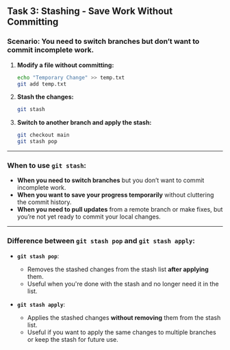 ## Task 3: Stashing - Save Work Without Committing

### Scenario: You need to switch branches but don’t want to commit incomplete work.

1. **Modify a file without committing:**

    ```bash
    echo "Temporary Change" >> temp.txt
    git add temp.txt
    ```

2. **Stash the changes:**

    ```bash
    git stash
    ```

3. **Switch to another branch and apply the stash:**

    ```bash
    git checkout main
    git stash pop
    ```

---

### When to use `git stash`:

- **When you need to switch branches** but you don’t want to commit incomplete work.
- **When you want to save your progress temporarily** without cluttering the commit history.
- **When you need to pull updates** from a remote branch or make fixes, but you’re not yet ready to commit your local changes.

---

### Difference between `git stash pop` and `git stash apply`:

- **`git stash pop`**:
   - Removes the stashed changes from the stash list **after applying** them.
   - Useful when you're done with the stash and no longer need it in the list.

- **`git stash apply`**:
   - Applies the stashed changes **without removing** them from the stash list.
   - Useful if you want to apply the same changes to multiple branches or keep the stash for future use.

